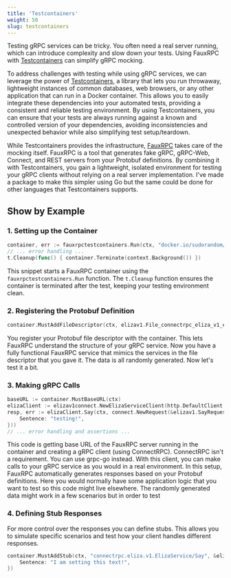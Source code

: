 ```yaml
---
title: 'Testcontainers'
weight: 50
slug: testcontainers
---
```


Testing gRPC services can be tricky. You often need a real server running, which can introduce complexity and slow down your tests. Using FauxRPC with [Testcontainers](https://testcontainers.com/) can simplify gRPC mocking.

To address challenges with testing while using gRPC services, we can leverage the power of [Testcontainers](https://testcontainers.com/), a library that lets you run throwaway, lightweight instances of common databases, web browsers, or any other application that can run in a Docker container. This allows you to easily integrate these dependencies into your automated tests, providing a consistent and reliable testing environment. By using Testcontainers, you can ensure that your tests are always running against a known and controlled version of your dependencies, avoiding inconsistencies and unexpected behavior while also simplifying test setup/teardown.

While Testcontainers provides the infrastructure, [FauxRPC](https://fauxrpc.com) takes care of the mocking itself. FauxRPC is a tool that generates fake gRPC, gRPC-Web, Connect, and REST servers from your Protobuf definitions. By combining it with Testcontainers, you gain a lightweight, isolated environment for testing your gRPC clients without relying on a real server implementation. I've made a package to make this simpler using Go but the same could be done for other languages that Testcontainers supports.

## Show by Example

### 1. Setting up the Container
```go
container, err := fauxrpctestcontainers.Run(ctx, "docker.io/sudorandom/fauxrpc:latest")
// ... error handling ...
t.Cleanup(func() { container.Terminate(context.Background()) })
```

This snippet starts a FauxRPC container using the `fauxrpctestcontainers.Run` function. The `t.Cleanup` function ensures the container is terminated after the test, keeping your testing environment clean.

### 2. Registering the Protobuf Definition
```go
container.MustAddFileDescriptor(ctx, elizav1.File_connectrpc_eliza_v1_eliza_proto)
```

You register your Protobuf file descriptor with the container. This lets FauxRPC understand the structure of your gRPC service. Now you have a fully functional FauxRPC service that mimics the services in the file descriptor that you gave it. The data is all randomly generated. Now let's test it a bit.

### 3. Making gRPC Calls
```go
baseURL := container.MustBaseURL(ctx)
elizaClient := elizav1connect.NewElizaServiceClient(http.DefaultClient, baseURL)
resp, err := elizaClient.Say(ctx, connect.NewRequest(&elizav1.SayRequest{
    Sentence: "testing!",
}))
// ... error handling and assertions ...
```

This code is getting base URL of the FauxRPC server running in the container and creating a gRPC client (using ConnectRPC). ConnectRPC isn't a requirement. You can use grpc-go instead. With this client, you can make calls to your gRPC service as you would in a real environment. In this setup, FauxRPC automatically generates responses based on your Protobuf definitions. Here you would normally have some application logic that you want to test so this code might live elsewhere. The randomly generated data might work in a few scenarios but in order to test

### 4. Defining Stub Responses
For more control over the responses you can define stubs. This allows you to simulate specific scenarios and test how your client handles different responses.

```go
container.MustAddStub(ctx, "connectrpc.eliza.v1.ElizaService/Say", &elizav1.SayResponse{
    Sentence: "I am setting this text!",
})
```

